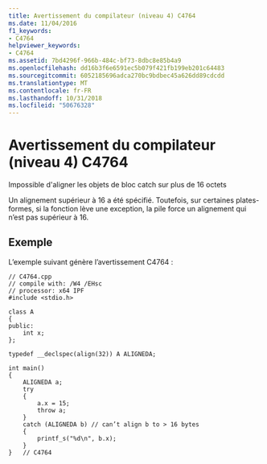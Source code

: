 ```yaml
---
title: Avertissement du compilateur (niveau 4) C4764
ms.date: 11/04/2016
f1_keywords:
- C4764
helpviewer_keywords:
- C4764
ms.assetid: 7bd4296f-966b-484c-bf73-8dbc8e85b4a9
ms.openlocfilehash: dd16b3f6e6591ec5b079f421fb199eb201c64483
ms.sourcegitcommit: 6052185696adca270bc9bdbec45a626dd89cdcdd
ms.translationtype: MT
ms.contentlocale: fr-FR
ms.lasthandoff: 10/31/2018
ms.locfileid: "50676328"
---
```

# <a name="compiler-warning-level-4-c4764"></a>Avertissement du compilateur (niveau 4) C4764

Impossible d'aligner les objets de bloc catch sur plus de 16 octets

Un alignement supérieur à 16 a été spécifié. Toutefois, sur certaines plates-formes, si la fonction lève une exception, la pile force un alignement qui n’est pas supérieur à 16.

## <a name="example"></a>Exemple

L’exemple suivant génère l’avertissement C4764 :

```
// C4764.cpp
// compile with: /W4 /EHsc
// processor: x64 IPF
#include <stdio.h>

class A
{
public:
    int x;
};

typedef __declspec(align(32)) A ALIGNEDA;

int main()
{
    ALIGNEDA a;
    try
    {
        a.x = 15;
        throw a;
    }
    catch (ALIGNEDA b) // can’t align b to > 16 bytes
    {
        printf_s("%d\n", b.x);
    }
}   // C4764
```